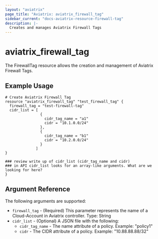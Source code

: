 ```yaml
---
layout: "aviatrix"
page_title: "Aviatrix: aviatrix_firewall_tag"
sidebar_current: "docs-aviatrix-resource-firewall-tag"
description: |-
  Creates and manages Aviatrix Firewall Tags
---
```


# aviatrix_firewall_tag

The FirewallTag resource allows the creation and management of Aviatrix Firewall Tags.

## Example Usage

```hcl
# Create Aviatrix Firewall Tag
resource "aviatrix_firewall_tag" "test_firewall_tag" {
  firewall_tag = "test-firewall-tag"
  cidr_list = [
                {
                  cidr_tag_name = "a1"
                  cidr = "10.1.0.0/24"
                },
                {
                  cidr_tag_name = "b1"
                  cidr = "10.2.0.0/24"
                }
              ]
}

### review write up of cidr_list (cidr_tag_name and cidr)
### in API cidr_list looks for an array-like arguments. What are we looking for here?
}
```

## Argument Reference

The following arguments are supported:

* `firewall_tag` - (Required) This parameter represents the name of a Cloud-Account in Aviatrix controller. Type: String
* `cidr_list` - (Optional) A JSON file with the following:
    * `cidr_tag_name` - The name attribute of a policy. Example: "policy1"
    * `cidr` - The CIDR attribute of a policy. Example: "10.88.88.88/32"
